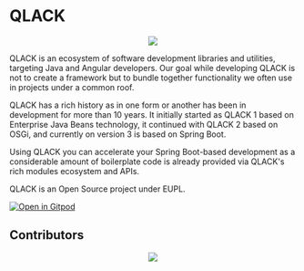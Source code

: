 # QLACK

<p align="center">
    <a href="https/qlack.com" alt="Website">
        <img src="https://img.shields.io/website-up-down-green-red/https/qlack.com" />
    </a>
</p>

QLACK is an ecosystem of software development libraries and utilities, targeting Java and Angular developers. Our goal
while developing QLACK is not to create a framework but to bundle together functionality we often use in projects under
a common roof.

QLACK has a rich history as in one form or another has been in development for more than 10 years. It initially started
as QLACK 1 based on Enterprise Java Beans technology, it continued with QLACK 2 based on OSGi, and currently on version
3 is based on Spring Boot.

Using QLACK you can accelerate your Spring Boot-based development as a considerable amount of boilerplate code is
already provided via QLACK's rich modules ecosystem and APIs.

QLACK is an Open Source project under EUPL.

[![Open in Gitpod](https://gitpod.io/button/open-in-gitpod.svg)](https://gitpod.io/#https://github.com/qlack/QLACK-Java)

## Contributors

<p align="center">
	<a href="https://github.com/qlack/qlack-java/graphs/contributors">
  		<img src="https://contributors-img.firebaseapp.com/image?repo=qlack/qlack-java" />
	</a>
</p>
